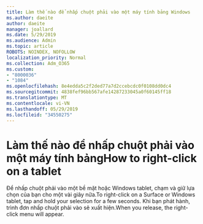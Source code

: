 ```yaml
---
title: Làm thế nào để nhấp chuột phải vào một máy tính bảng Windows
ms.author: daeite
author: daeite
manager: joallard
ms.date: 5/29/2019
ms.audience: Admin
ms.topic: article
ROBOTS: NOINDEX, NOFOLLOW
localization_priority: Normal
ms.collection: Adm_O365
ms.custom:
- "8000036"
- "1084"
ms.openlocfilehash: 8e4edda5c2f2ded77a7d2ccebcdc0f0108dd0dc4
ms.sourcegitcommit: 4838fef96bb567afe14287233045a0f60145ff18
ms.translationtype: MT
ms.contentlocale: vi-VN
ms.lasthandoff: 05/29/2019
ms.locfileid: "34550275"
---
```

# <a name="how-to-right-click-on-a-tablet"></a><span data-ttu-id="c59fc-102">Làm thế nào để nhấp chuột phải vào một máy tính bảng</span><span class="sxs-lookup"><span data-stu-id="c59fc-102">How to right-click on a tablet</span></span>

<span data-ttu-id="c59fc-103">Để nhấp chuột phải vào một bề mặt hoặc Windows tablet, chạm và giữ lựa chọn của bạn cho một vài giây nữa.</span><span class="sxs-lookup"><span data-stu-id="c59fc-103">To right-click on a Surface or Windows tablet, tap and hold your selection for a few seconds.</span></span> <span data-ttu-id="c59fc-104">Khi bạn phát hành, trình đơn nhấp chuột phải vào sẽ xuất hiện.</span><span class="sxs-lookup"><span data-stu-id="c59fc-104">When you release, the right-click menu will appear.</span></span>